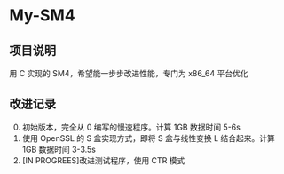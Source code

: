 # My-SM4

## 项目说明

用 C 实现的 SM4，希望能一步步改进性能，专门为 x86_64 平台优化

## 改进记录

0. 初始版本，完全从 0 编写的慢速程序。计算 1GB 数据时间 5-6s
1. 使用 OpenSSL 的 S 盒实现方式，即将 S 盒与线性变换 L 结合起来。计算 1GB 数据时间 3-3.5s
2. \[IN PROGREES\]改进测试程序，使用 CTR 模式